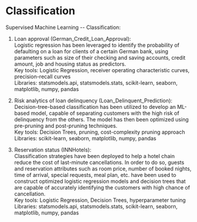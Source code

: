 # Classification
Supervised Machine Learning -- Classification:

1) Loan approval (German_Credit_Loan_Approval): <br>
Logistic regression has been leveraged to identify the probability of defaulting on a loan for clients of a certain German bank,
using parameters such as size of their checking and saving accounts, credit amount, job and housing status as predictors. <br>
Key tools: Logistic Regression, receiver operating characteristic curves, precision-recall curves <br>
Libraries: statsmodels.api, statsmodels.stats, scikit-learn, seaborn, matplotlib, numpy, pandas

2) Risk analytics of loan delinquency (Loan_Delinquent_Prediction): <br>
Decision-tree-based classification has been utilized to develop an ML-based model, capable of separating customers with the 
high risk of delinquency from the others. The model has then been optimized using pre-pruning and post-pruning techniques. <br>
Key tools: Decision Trees, pruning, cost-complexity pruning approach <br>
Libraries: scikit-learn, seaborn, matplotlib, numpy, pandas

1) Reservation status (INNHotels): <br>
Classification strategies have been deployed to help a hotel chain reduce the cost of last-minute cancellations. In order to do
so, guests and reservation attributes such as room price, number of booked nights, time of arrival, special requests, meal plan,
etc. have been used to construct optimized logistic regression models and decision trees that are capable of accurately 
identifying the customers with high chance of cancellation. <br>
Key tools: Logistic Regression, Decision Trees, hyperparameter tuning <br>
Libraries: statsmodels.api, statsmodels.stats, scikit-learn, seaborn, matplotlib, numpy, pandas

